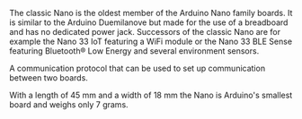 <FeatureDescription>

The classic Nano is the oldest member of the Arduino Nano family boards. It is similar to the Arduino Duemilanove but made for the use of a breadboard and has no dedicated power jack. Successors of the classic Nano are for example the Nano 33 IoT featuring a WiFi module or the Nano 33 BLE Sense featuring Bluetooth® Low Energy and several environment sensors.

</FeatureDescription>


<FeatureList>

<Feature title="I2C Protocol" image="communication">

  A communication protocol that can be used to set up communication between two boards.
<FeatureWrapper>
  <FeatureLink variant="primary" title="Documentation" url="https://www.arduino.cc/reference/en/language/functions/communication/wire/"/>
  <FeatureLink variant="secondary" title="library" url="https://github.com/arduino/ArduinoCore-avr/tree/master/libraries/Wire"/>
</FeatureWrapper>
</Feature>

<Feature title="Tiny footprint" image="nano-form-factor">

  With a length of 45 mm and a width of 18 mm the Nano is Arduino's smallest board and weighs only 7 grams.

</Feature>
</FeatureList>
